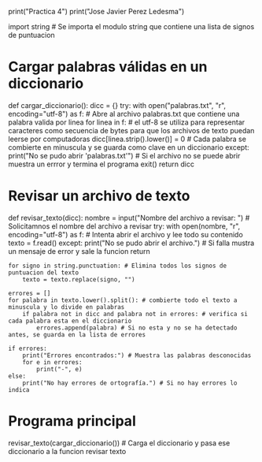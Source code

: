 print("Practica 4")
print("Jose Javier Perez Ledesma")

import string # Se importa el modulo string que contiene una lista de signos de puntuacion

# Cargar palabras válidas en un diccionario
def cargar_diccionario():
    dicc = {}
    try:
        with open("palabras.txt", "r", encoding="utf-8") as f: # Abre al archivo palabras.txt que contiene una palabra valida por linea 
            for linea in f: # el utf-8 se utiliza para representar caracteres como secuencia de bytes para que los archivos de texto puedan leerse por computadoras
                dicc[linea.strip().lower()] = 0 # Cada palabra se combierte en minuscula y se guarda como clave en un diccionario
    except:
        print("No se pudo abrir 'palabras.txt'") # Si el archivo no se puede abrir muestra un errror y termina el programa 
        exit()
    return dicc

# Revisar un archivo de texto
def revisar_texto(dicc):
    nombre = input("Nombre del archivo a revisar: ") # Solicitamnos el nombre del archivo a revisar
    try:
        with open(nombre, "r", encoding="utf-8") as f: # Intenta abrir el archivo y lee todo su contenido
            texto = f.read()
    except:
        print("No se pudo abrir el archivo.") # Si falla mustra un mensaje de error y sale la funcion
        return

    for signo in string.punctuation: # Elimina todos los signos de puntuacion del texto
        texto = texto.replace(signo, "")
    
    errores = []
    for palabra in texto.lower().split(): # combierte todo el texto a minuscula y lo divide en palabras
        if palabra not in dicc and palabra not in errores: # verifica si cada palabra esta en el diccionario 
            errores.append(palabra) # Si no esta y no se ha detectado antes, se guarda en la lista de errores

    if errores:
        print("Errores encontrados:") # Muestra las palabras desconocidas
        for e in errores:
            print("-", e)
    else:
        print("No hay errores de ortografía.") # Si no hay errores lo indica

# Programa principal
revisar_texto(cargar_diccionario()) # Carga el diccionario y pasa ese diccionario a la funcion revisar texto
